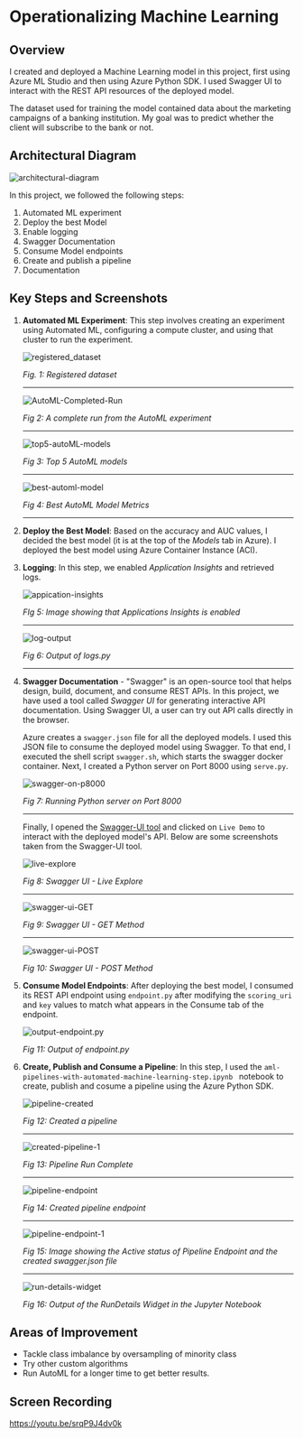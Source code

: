 

# Operationalizing Machine Learning

## Overview

I created and deployed a Machine Learning model in this project, first using Azure ML Studio and then using Azure Python SDK. I used Swagger UI to interact with the REST API resources of the deployed model.

The dataset used for training the model contained data about the marketing campaigns of a banking institution. My goal was to predict whether the client will subscribe to the bank or not.

## Architectural Diagram

![architectural-diagram](images/architectural_diagram.png)

In this project, we followed the following steps:

1. Automated ML experiment
2. Deploy the best Model
3. Enable logging
4. Swagger Documentation
5. Consume Model endpoints
6. Create and publish a pipeline
7. Documentation

## Key Steps and Screenshots
1. **Automated ML Experiment**: This step involves creating an experiment using Automated ML, configuring a compute cluster, and using that cluster to run the experiment.

   ![registered_dataset](images/registered_datasets.png)

   *Fig. 1: Registered dataset*

   ---

   ![AutoML-Completed-Run](images/best_model.png)

   *Fig 2: A complete run from the AutoML experiment*

   ---

   ![top5-autoML-models](images/top5_models.png)

   *Fig 3: Top 5 AutoML models*

   ---

   ![best-automl-model](images/best_model_metrics.png)

   *Fig 4: Best AutoML Model Metrics*

   ---

2. **Deploy the Best Model**: Based on the accuracy and AUC values, I decided the best model (it is at the top of the *Models* tab in Azure). I deployed the best model using Azure Container Instance (ACI).

3. **Logging**: In this step, we enabled *Application Insights* and retrieved logs.

   ![appication-insights](images/appications_insights_enabled.png)

   *FIg 5: Image showing that Applications Insights is enabled*

   ---

   ![log-output](images/logs_output.png)

   *Fig 6: Output of logs.py*

   ---

4. **Swagger Documentation** - "Swagger" is an open-source tool that helps design, build, document, and consume REST APIs. In this project, we have used a tool called *Swagger UI* for generating interactive API documentation. Using Swagger UI, a user can try out API calls directly in the browser.

   Azure creates a `swagger.json` file for all the deployed models. I used this JSON file to consume the deployed model using Swagger. To that end, I executed the shell script `swagger.sh`, which starts the swagger docker container. Next, I created a Python server on Port 8000 using `serve.py`.

   ![swagger-on-p8000](images/swagger_on_8000.png)

   *Fig 7: Running Python server on Port 8000*

   ---

   Finally, I opened the [Swagger-UI tool](https://swagger.io/tools/swagger-ui/) and clicked on `Live Demo` to interact with the deployed model's API. Below are some screenshots taken from the Swagger-UI tool.

   ![live-explore](images/swagger_live_explore.png)

   *Fig 8: Swagger UI - Live Explore*

   ---

   ![swagger-ui-GET](images/swagger_get.png)

   *Fig 9: Swagger UI - GET Method*

   ---

   ![swagger-ui-POST](images/swagger_post.png)

   *Fig 10: Swagger UI - POST Method*

5. **Consume Model Endpoints**: After deploying the best model, I consumed its REST API endpoint using `endpoint.py` after modifying the `scoring_uri` and `key` values to match what appears in the Consume tab of the endpoint.

   ![output-endpoint.py](images/endpoint_output.png)

   *Fig 11: Output of endpoint.py*

6. **Create, Publish and Consume a Pipeline**: In this step, I used the `aml-pipelines-with-automated-machine-learning-step.ipynb ` notebook to create, publish and cosume a pipeline using the Azure Python SDK.

   ![pipeline-created](images/pipeline_created.png)

   *Fig 12: Created a pipeline*

   ---

   ![created-pipeline-1](images/pipeline_created_1.png)

   *Fig 13: Pipeline Run Complete*

   ---

   ![pipeline-endpoint](images/pipeline_endpoint.png)

   *Fig 14: Created pipeline endpoint*

   ---

   ![pipeline-endpoint-1](images/pipeline_endpoint_1.png)

   *Fig 15: Image showing the Active status of Pipeline Endpoint and the created swagger.json file*

   ---

   ![run-details-widget](images/use_rundetails_widget_output.png)

   *Fig 16: Output of the RunDetails Widget in the Jupyter Notebook*

## Areas of Improvement

* Tackle class imbalance by oversampling of minority class
* Try other custom algorithms
* Run AutoML for a longer time to get better results.

## Screen Recording

https://youtu.be/srqP9J4dv0k

